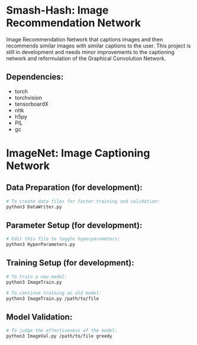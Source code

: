 Smash-Hash: Image Recommendation Network
================================================
Image Recommendation Network that captions images and then recommends similar images with similar captions to the user. This project is still in development and needs minor improvements to the captioning network and reformulation of the Graphical Convolution Network.

Dependencies:
------------
* torch
* torchvision
* tensorboardX
* nltk
* h5py
* PIL
* gc

ImageNet: Image Captioning Network
================================================

Data Preparation (for development):
------------
```bash
# To create data files for faster training and validation:
python3 DataWriter.py
```

Parameter Setup (for development):
------------
``` bash
# Edit this file to toggle hyperparameters:
python3 HyperParameters.py
```

Training Setup (for development):
------------
```bash
# To train a new model:
python3 ImageTrain.py

# To continue training an old model:
python3 ImageTrain.py /path/to/file
```

Model Validation:
------------
```bash
# To judge the effectiveness of the model:
python3 ImageVal.py /path/to/file greedy
```
